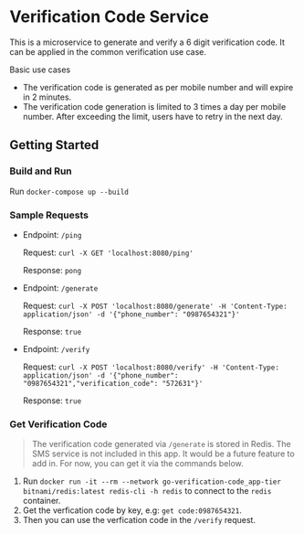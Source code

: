 # Verification Code Service

This is a microservice to generate and verify a 6 digit verification code. It can be applied in the common verification use case.

Basic use cases

  - The verification code is generated as per mobile number and will expire in 2 minutes.
  - The verification code generation is limited to 3 times a day per mobile number. After exceeding the limit, users have to retry in the next day.

## Getting Started

### Build and Run

Run `docker-compose up --build`

### Sample Requests

- Endpoint: `/ping`

  Request: `curl -X GET 'localhost:8080/ping'`

  Response: `pong`

- Endpoint: `/generate`

  Request: `curl -X POST 'localhost:8080/generate' -H 'Content-Type: application/json' -d '{"phone_number": "0987654321"}'`

  Response: `true`

- Endpoint: `/verify`

  Request: `curl -X POST 'localhost:8080/verify' -H 'Content-Type: application/json' -d '{"phone_number": "0987654321","verification_code": "572631"}'`

  Response: `true`

### Get Verification Code

> The verification code generated via `/generate` is stored in Redis. The SMS service is not included in this app. It would be a future feature to add in. For now, you can get it via the commands below.

1. Run `docker run -it --rm --network go-verification-code_app-tier bitnami/redis:latest redis-cli -h redis` to connect to the `redis` container.
2. Get the verfication code by key, e.g: `get code:0987654321`.
3. Then you can use the verfication code in the `/verify` request.
